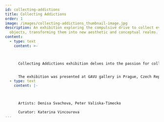 ```yaml
---
id: collecting-addictions
title: Collecting Addictions
order: 1
image: /images/collecting-addictions_thumbnail-image.jpg
description: An exhibition exploring the compulsive drive to collect everyday
  objects, transforming them into new aesthetic and conceptual realms.
content:
  - type: text
    content: >-
      


      Collecting Addictions exhibition delves into the passion for collecting and the irresistible need to accumulate and archive common, often unnecessary items. Denisa Svachova uses ready-made techniques to elevate found objects into artifacts of artistic value, recycling and recontextualizing mundane items. Her focus lies on artifacts from the pharmaceutical and tobacco industries, highlighting the massive profits these sectors generate within global consumer chains. Svachova’s work contrasts with Peter Valiska-Timečko’s conceptually driven critique of the pharmaceutical industry, where he exposes aggressive marketing tactics and the corruption of scientific integrity. Together, they offer distinct yet complementary artistic languages, unified by the theme of “collecting as a dependency”.


      The exhibition was presented at GAVU gallery in Prague, Czech Republic in 2013.
  - type: text
    content: |-
      


      Artists: Denisa Svachova, Peter Valiska-Timecko

      Curator: Katerina Vincourova
---
```

